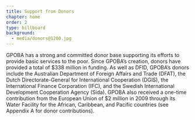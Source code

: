 ```yaml
---
title: Support from Donors
chapter: home
order: 2
type: billboard
background: 
  - media/donors@1200.jpg
---
```


GPOBA has a strong and committed donor base supporting its efforts to provide basic services to the poor. Since GPOBA’s creation, donors have provided a total of $338 million in funding. As well as DFID, GPOBA’s donors include the Australian Department of Foreign Affairs and Trade (DFAT), the Dutch Directorate-General for International Cooperation (DGIS), the International Finance Corporation (IFC), and the Swedish International Development Cooperation Agency (Sida). GPOBA also received a one-time contribution from the European Union of $2 million in 2009 through its Water Facility for the African, Caribbean, and Pacific countries (see Appendix A for donor contributions).

<!-- Link to Donors’ websites? via clickable icons? -->

<!-- Link to: Pop-up tables? - Financial statements appendix of donor contributions -->

<!-- ![charitywater-india1.jpg](/content/home/media/charitywater-india1.jpg) -->
